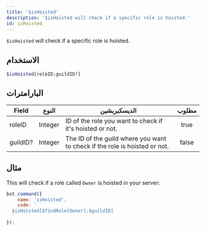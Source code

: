 ```yaml
---
title: '$isHoisted'
description: '$isHoisted will check if a specific role is hoisted.'
id: isHoisted
---
```


`$isHoisted` will check if a specific role is hoisted.

## الاستخدام

```php
$isHoisted[roleID;guildID?]
```

## البارامترات

| Field    | النوع   | الديسكبربشين                                                               | مطلوب |
| -------- | ------- | -------------------------------------------------------------------------- |:-----:|
| roleID   | Integer | ID of the role you want to check if it's hoisted or not.                   | true  |
| guildID? | Integer | The ID of the guild where you want to check if the role is hoisted or not. | false |

## مثال

This will check if a role called `Owner` is hoisted in your server:

```javascript
bot.command({
    name: 'isHoisted',
    code: `
  $isHoisted[$findRole[Owner];$guildID]
  `
});
```
